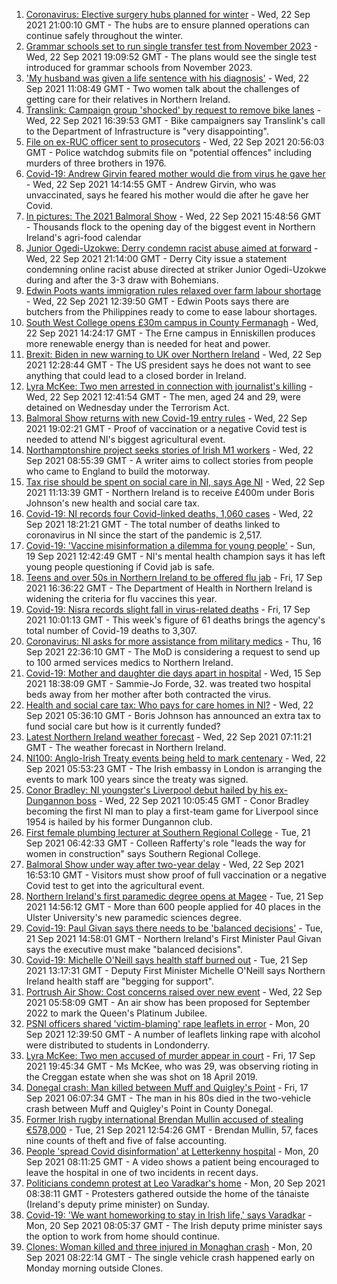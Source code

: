 1. [Coronavirus: Elective surgery hubs planned for winter](https://www.bbc.co.uk/news/uk-northern-ireland-58657420?at_medium=RSS&at_campaign=KARANGA) - Wed, 22 Sep 2021 21:00:10 GMT - The hubs are to ensure planned operations can continue safely throughout the winter.
2. [Grammar schools set to run single transfer test from November 2023](https://www.bbc.co.uk/news/uk-northern-ireland-58649897?at_medium=RSS&at_campaign=KARANGA) - Wed, 22 Sep 2021 19:09:52 GMT - The plans would see the single test introduced for grammar schools from November 2023.
3. ['My husband was given a life sentence with his diagnosis'](https://www.bbc.co.uk/news/58641689?at_medium=RSS&at_campaign=KARANGA) - Wed, 22 Sep 2021 11:08:49 GMT - Two women talk about the challenges of getting care for their relatives in Northern Ireland.
4. [Translink: Campaign group 'shocked' by request to remove bike lanes](https://www.bbc.co.uk/news/uk-northern-ireland-58649774?at_medium=RSS&at_campaign=KARANGA) - Wed, 22 Sep 2021 16:39:53 GMT - Bike campaigners say Translink's call to the Department of Infrastructure is "very disappointing".
5. [File on ex-RUC officer sent to prosecutors](https://www.bbc.co.uk/news/uk-northern-ireland-58656146?at_medium=RSS&at_campaign=KARANGA) - Wed, 22 Sep 2021 20:56:03 GMT - Police watchdog submits file on "potential offences" including murders of three brothers in 1976.
6. [Covid-19: Andrew Girvin feared mother would die from virus he gave her](https://www.bbc.co.uk/news/uk-northern-ireland-58649891?at_medium=RSS&at_campaign=KARANGA) - Wed, 22 Sep 2021 14:14:55 GMT - Andrew Girvin, who was unvaccinated, says he feared his mother would die after he gave her Covid.
7. [In pictures: The 2021 Balmoral Show](https://www.bbc.co.uk/news/uk-northern-ireland-58656142?at_medium=RSS&at_campaign=KARANGA) - Wed, 22 Sep 2021 15:48:56 GMT - Thousands flock to the opening day of the biggest event in Northern Ireland's agri-food calendar
8. [Junior Ogedi-Uzokwe: Derry condemn racist abuse aimed at forward](https://www.bbc.co.uk/sport/northern-ireland/58656756?at_medium=RSS&at_campaign=KARANGA) - Wed, 22 Sep 2021 21:14:00 GMT - Derry City issue a statement condemning online racist abuse directed at striker Junior Ogedi-Uzokwe during and after the 3-3 draw with Bohemians.
9. [Edwin Poots wants immigration rules relaxed over farm labour shortage](https://www.bbc.co.uk/news/uk-northern-ireland-58652210?at_medium=RSS&at_campaign=KARANGA) - Wed, 22 Sep 2021 12:39:50 GMT - Edwin Poots says there are butchers from the Philippines ready to come to ease labour shortages.
10. [South West College opens £30m campus in County Fermanagh](https://www.bbc.co.uk/news/uk-northern-ireland-58649776?at_medium=RSS&at_campaign=KARANGA) - Wed, 22 Sep 2021 14:24:17 GMT - The Erne campus in Enniskillen produces more renewable energy than is needed for heat and power.
11. [Brexit: Biden in new warning to UK over Northern Ireland](https://www.bbc.co.uk/news/uk-northern-ireland-58648729?at_medium=RSS&at_campaign=KARANGA) - Wed, 22 Sep 2021 12:28:44 GMT - The US president says he does not want to see anything that could lead to a closed border in Ireland.
12. [Lyra McKee: Two men arrested in connection with journalist's killing](https://www.bbc.co.uk/news/uk-northern-ireland-foyle-west-58649739?at_medium=RSS&at_campaign=KARANGA) - Wed, 22 Sep 2021 12:41:54 GMT - The men, aged 24 and 29, were detained on Wednesday under the Terrorism Act.
13. [Balmoral Show returns with new Covid-19 entry rules](https://www.bbc.co.uk/news/uk-northern-ireland-58640007?at_medium=RSS&at_campaign=KARANGA) - Wed, 22 Sep 2021 19:02:21 GMT - Proof of vaccination or a negative Covid test is needed to attend NI's biggest agricultural event.
14. [Northamptonshire project seeks stories of Irish M1 workers](https://www.bbc.co.uk/news/uk-england-northamptonshire-58644693?at_medium=RSS&at_campaign=KARANGA) - Wed, 22 Sep 2021 08:55:39 GMT - A writer aims to collect stories from people who came to England to build the motorway.
15. [Tax rise should be spent on social care in NI, says Age NI](https://www.bbc.co.uk/news/uk-northern-ireland-58642655?at_medium=RSS&at_campaign=KARANGA) - Wed, 22 Sep 2021 11:13:39 GMT - Northern Ireland is to receive £400m under Boris Johnson's new health and social care tax.
16. [Covid-19: NI records four Covid-linked deaths, 1,060 cases](https://www.bbc.co.uk/news/uk-northern-ireland-58654011?at_medium=RSS&at_campaign=KARANGA) - Wed, 22 Sep 2021 18:21:21 GMT - The total number of deaths linked to coronavirus in NI since the start of the pandemic is 2,517.
17. [Covid-19: 'Vaccine misinformation a dilemma for young people'](https://www.bbc.co.uk/news/uk-northern-ireland-58616080?at_medium=RSS&at_campaign=KARANGA) - Sun, 19 Sep 2021 12:42:49 GMT - NI's mental health champion says it has left young people questioning if Covid jab is safe.
18. [Teens and over 50s in Northern Ireland to be offered flu jab](https://www.bbc.co.uk/news/uk-northern-ireland-58602611?at_medium=RSS&at_campaign=KARANGA) - Fri, 17 Sep 2021 16:36:22 GMT - The Department of Health in Northern Ireland is widening the criteria for flu vaccines this year.
19. [Covid-19: Nisra records slight fall in virus-related deaths](https://www.bbc.co.uk/news/uk-northern-ireland-58596552?at_medium=RSS&at_campaign=KARANGA) - Fri, 17 Sep 2021 10:01:13 GMT - This week's figure of 61 deaths brings the agency's total number of Covid-19 deaths to 3,307.
20. [Coronavirus: NI asks for more assistance from military medics](https://www.bbc.co.uk/news/uk-northern-ireland-58587860?at_medium=RSS&at_campaign=KARANGA) - Thu, 16 Sep 2021 22:36:10 GMT - The MoD is considering a request to send up to 100 armed services medics to Northern Ireland.
21. [Covid-19: Mother and daughter die days apart in hospital](https://www.bbc.co.uk/news/uk-northern-ireland-58575722?at_medium=RSS&at_campaign=KARANGA) - Wed, 15 Sep 2021 18:38:09 GMT - Sammie-Jo Forde, 32. was treated two hospital beds away from her mother after both contracted the virus.
22. [Health and social care tax: Who pays for care homes in NI?](https://www.bbc.co.uk/news/uk-northern-ireland-58642660?at_medium=RSS&at_campaign=KARANGA) - Wed, 22 Sep 2021 05:36:10 GMT - Boris Johnson has announced an extra tax to fund social care but how is it currently funded?
23. [Latest Northern Ireland weather forecast](https://www.bbc.co.uk/news/uk-northern-ireland-26018439?at_medium=RSS&at_campaign=KARANGA) - Wed, 22 Sep 2021 07:11:21 GMT - The weather forecast in Northern Ireland.
24. [NI100: Anglo-Irish Treaty events being held to mark centenary](https://www.bbc.co.uk/news/uk-northern-ireland-58644107?at_medium=RSS&at_campaign=KARANGA) - Wed, 22 Sep 2021 05:53:23 GMT - The Irish embassy in London is arranging the events to mark 100 years since the treaty was signed.
25. [Conor Bradley: NI youngster's Liverpool debut hailed by his ex-Dungannon boss](https://www.bbc.co.uk/sport/football/58649265?at_medium=RSS&at_campaign=KARANGA) - Wed, 22 Sep 2021 10:05:45 GMT - Conor Bradley becoming the first NI man to play a first-team game for Liverpool since 1954 is hailed by his former Dungannon club.
26. [First female plumbing lecturer at Southern Regional College](https://www.bbc.co.uk/news/uk-northern-ireland-58625487?at_medium=RSS&at_campaign=KARANGA) - Tue, 21 Sep 2021 06:42:33 GMT - Colleen Rafferty's role "leads the way for women in construction" says Southern Regional College.
27. [Balmoral Show under way after two-year delay](https://www.bbc.co.uk/news/uk-northern-ireland-58652864?at_medium=RSS&at_campaign=KARANGA) - Wed, 22 Sep 2021 16:53:10 GMT - Visitors must show proof of full vaccination or a negative Covid test to get into the agricultural event.
28. [Northern Ireland's first paramedic degree opens at Magee](https://www.bbc.co.uk/news/uk-northern-ireland-58643227?at_medium=RSS&at_campaign=KARANGA) - Tue, 21 Sep 2021 14:56:12 GMT - More than 600 people applied for 40 places in the Ulster University's new paramedic sciences degree.
29. [Covid-19: Paul Givan says there needs to be 'balanced decisions'](https://www.bbc.co.uk/news/uk-northern-ireland-58643229?at_medium=RSS&at_campaign=KARANGA) - Tue, 21 Sep 2021 14:58:01 GMT - Northern Ireland's First Minister Paul Givan says the executive must make "balanced decisions".
30. [Covid-19: Michelle O'Neill says health staff burned out](https://www.bbc.co.uk/news/uk-northern-ireland-58641681?at_medium=RSS&at_campaign=KARANGA) - Tue, 21 Sep 2021 13:17:31 GMT - Deputy First Minister Michelle O'Neill says Northern Ireland health staff are "begging for support".
31. [Portrush Air Show: Cost concerns raised over new event](https://www.bbc.co.uk/news/uk-northern-ireland-58644105?at_medium=RSS&at_campaign=KARANGA) - Wed, 22 Sep 2021 05:58:09 GMT - An air show has been proposed for September 2022 to mark the Queen's Platinum Jubilee.
32. [PSNI officers shared 'victim-blaming' rape leaflets in error](https://www.bbc.co.uk/news/uk-northern-ireland-foyle-west-58621849?at_medium=RSS&at_campaign=KARANGA) - Mon, 20 Sep 2021 12:39:50 GMT - A number of leaflets linking rape with alcohol were distributed to students in Londonderry.
33. [Lyra McKee: Two men accused of murder appear in court](https://www.bbc.co.uk/news/uk-northern-ireland-foyle-west-58593564?at_medium=RSS&at_campaign=KARANGA) - Fri, 17 Sep 2021 19:45:34 GMT - Ms McKee, who was 29, was observing rioting in the Creggan estate when she was shot on 18 April 2019.
34. [Donegal crash: Man killed between Muff and Quigley's Point](https://www.bbc.co.uk/news/world-europe-58593563?at_medium=RSS&at_campaign=KARANGA) - Fri, 17 Sep 2021 06:07:34 GMT - The man in his 80s died in the two-vehicle crash between Muff and Quigley's Point in County Donegal.
35. [Former Irish rugby international Brendan Mullin accused of stealing €578,000](https://www.bbc.co.uk/news/world-europe-58637038?at_medium=RSS&at_campaign=KARANGA) - Tue, 21 Sep 2021 12:54:26 GMT - Brendan Mullin, 57, faces nine counts of theft and five of false accounting.
36. [People 'spread Covid disinformation' at Letterkenny hospital](https://www.bbc.co.uk/news/world-europe-58622554?at_medium=RSS&at_campaign=KARANGA) - Mon, 20 Sep 2021 08:11:25 GMT - A video shows a patient being encouraged to leave the hospital in one of two incidents in recent days.
37. [Politicians condemn protest at Leo Varadkar's home](https://www.bbc.co.uk/news/world-europe-58623079?at_medium=RSS&at_campaign=KARANGA) - Mon, 20 Sep 2021 08:38:11 GMT - Protesters gathered outside the home of the tánaiste (Ireland's deputy prime minister) on Sunday.
38. [Covid-19: 'We want homeworking to stay in Irish life,' says Varadkar](https://www.bbc.co.uk/news/world-europe-58616086?at_medium=RSS&at_campaign=KARANGA) - Mon, 20 Sep 2021 08:05:37 GMT - The Irish deputy prime minister says the option to work from home should continue.
39. [Clones: Woman killed and three injured in Monaghan crash](https://www.bbc.co.uk/news/world-europe-58623078?at_medium=RSS&at_campaign=KARANGA) - Mon, 20 Sep 2021 08:22:14 GMT - The single vehicle crash happened early on Monday morning outside Clones.
